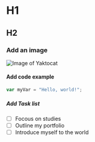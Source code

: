 # H1
## H2
### Add an image
![Image of Yaktocat](https://octodex.github.com/images/yaktocat.png)
#### Add code example
``` javascript
var myVar = "Hello, world!";
```
##### Add Task list
- [ ] Focous on studies
- [ ] Outline my portfolio
- [ ] Introduce myself to the world
